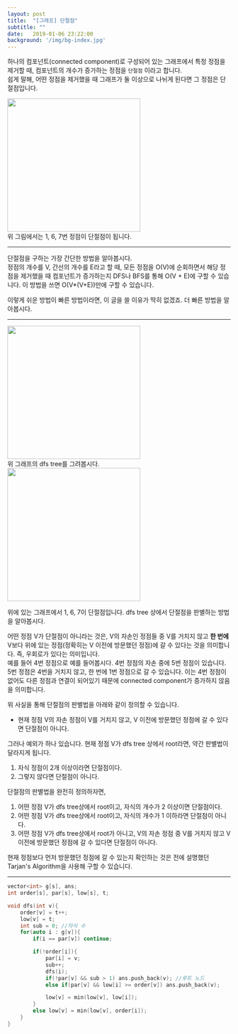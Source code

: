 ```yaml
---
layout: post
title:  "[그래프] 단절점"
subtitle: ""
date:   2019-01-06 23:22:00
background: '/img/bg-index.jpg'
---
```


하나의 컴포넌트(connected component)로 구성되어 있는 그래프에서 특정 정점을 제거할 때, 컴포넌트의 개수가 증가하는 정점을 `단절점` 이라고 합니다.<br>
쉽게 말해, 어떤 정점을 제거했을 때 그래프가 둘 이상으로 나뉘게 된다면 그 정점은 단절점입니다.

<img src = "https://i.imgur.com/PIQ389M.png" width = "300px"><br>
위 그림에서는 1, 6, 7번 정점이 단절점이 됩니다.

<hr>

단절점을 구하는 가장 간단한 방법을 알아봅시다.<br>
정점의 개수를 V, 간선의 개수를 E라고 할 때, 모든 정점을 O(V)에 순회하면서 해당 정점을 제거했을 때 컴포넌트가 증가하는지 DFS나 BFS를 통해 O(V + E)에 구할 수 있습니다. 이 방법을 쓰면 O(V*(V+E))만에 구할 수 있습니다.

이렇게 쉬운 방법이 빠른 방법이라면, 이 글을 쓸 이유가 딱히 없겠죠. 더 빠른 방법을 알아봅시다.

<hr>

<img src = "https://i.imgur.com/PIQ389M.png" width = "300px"><br>
위 그래프의 dfs tree를 그려봅시다.<br>
<img src = "https://i.imgur.com/a0qRXVb.png" width = "300px"><br>

위에 있는 그래프에서 1, 6, 7이 단절점입니다. dfs tree 상에서 단절점을 판별하는 방법을 알아봅시다.

어떤 정점 V가 단절점이 아니라는 것은, V의 자손인 정점들 중 V를 거치지 않고 <b>한 번에</b> V보다 위에 있는 정점(정확히는 V 이전에 방문했던 정점)에 갈 수 있다는 것을 의미합니다. 즉, 우회로가 있다는 의미입니다.<br>
예를 들어 4번 정점으로 예를 들어봅시다. 4번 정점의 자손 중에 5번 정점이 있습니다. 5번 정점은 4번을 거치지 않고, 한 번에 1번 정점으로 갈 수 있습니다. 이는 4번 정점이 없어도 다른 정점과 연결이 되어있기 때문에 connected component가 증가하지 않음을 의미합니다.

위 사실을 통해 단절점의 판별법을 아래와 같이 정의할 수 있습니다.
* 현재 정점 V의 자손 정점이 V를 거치지 않고, V 이전에 방문했던 정점에 갈 수 있다면 단절점이 아니다.

그러나 예외가 하나 있습니다. 현재 정점 V가 dfs tree 상에서 root라면, 약간 판별법이 달라지게 됩니다.<br>
1. 자식 정점이 2개 이상이라면 단절점이다.
2. 그렇지 않다면 단절점이 아니다.

단절점의 판별법을 완전히 정의하자면,
1. 어떤 정점 V가 dfs tree상에서 root이고, 자식의 개수가 2 이상이면 단절점이다.
2. 어떤 정점 V가 dfs tree상에서 root이고, 자식의 개수가 1 이하라면 단절점이 아니다.
3. 어떤 정점 V가 dfs tree상에서 root가 아니고, V의 자손 정점 중 V를 거치지 않고 V 이전에 방문했던 정점에 갈 수 있다면 단절점이 아니다.

현재 정점보다 먼저 방문했던 정점에 갈 수 있는지 확인하는 것은 전에 설명했던 Tarjan's Algorithm을 사용해 구할 수 있습니다.

<hr>

```cpp
vector<int> g[s], ans;
int order[s], par[s], low[s], t;

void dfs(int v){
	order[v] = t++;
	low[v] = t;
	int sub = 0; //자식 수
	for(auto i : g[v]){
		if(i == par[v]) continue;

		if(!order[i]){
			par[i] = v;
			sub++;
			dfs(i);
			if(!par[v] && sub > 1) ans.push_back(v); //루트 노드
			else if(par[v] && low[i] >= order[v]) ans.push_back(v);

			low[v] = min(low[v], low[i]);
		}
		else low[v] = min(low[v], order[i]);
	}
}
```
